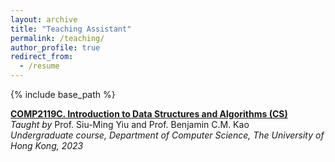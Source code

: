 ```yaml
---
layout: archive
title: "Teaching Assistant"
permalink: /teaching/
author_profile: true
redirect_from:
  - /resume
---
```


{% include base_path %}

[**COMP2119C. Introduction to Data Structures and Algorithms (CS)**](https://www.cs.hku.hk/index.php/programmes/course-offered?infile=2022/comp2119.html)
<br>
*Taught by* Prof. Siu-Ming Yiu and Prof. Benjamin C.M. Kao  
*Undergraduate course, Department of Computer Science, The University of Hong Kong, 2023*

